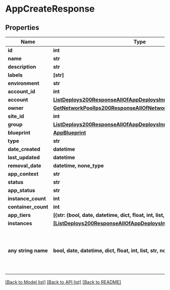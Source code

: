 # AppCreateResponse


## Properties
Name | Type | Description | Notes
------------ | ------------- | ------------- | -------------
**id** | **int** |  | [optional] 
**name** | **str** |  | [optional] 
**description** | **str** |  | [optional] 
**labels** | **[str]** |  | [optional] 
**environment** | **str** |  | [optional] 
**account_id** | **int** |  | [optional] 
**account** | [**ListDeploys200ResponseAllOfAppDeploysInnerInstance**](ListDeploys200ResponseAllOfAppDeploysInnerInstance.md) |  | [optional] 
**owner** | [**GetNetworkPoolIps200ResponseAllOfNetworkPoolIpsInnerCreatedBy**](GetNetworkPoolIps200ResponseAllOfNetworkPoolIpsInnerCreatedBy.md) |  | [optional] 
**site_id** | **int** |  | [optional] 
**group** | [**ListDeploys200ResponseAllOfAppDeploysInnerInstance**](ListDeploys200ResponseAllOfAppDeploysInnerInstance.md) |  | [optional] 
**blueprint** | [**AppBlueprint**](AppBlueprint.md) |  | [optional] 
**type** | **str** |  | [optional] 
**date_created** | **datetime** |  | [optional] 
**last_updated** | **datetime** |  | [optional] 
**removal_date** | **datetime, none_type** |  | [optional] 
**app_context** | **str** |  | [optional] 
**status** | **str** |  | [optional] 
**app_status** | **str** |  | [optional] 
**instance_count** | **int** |  | [optional] 
**container_count** | **int** |  | [optional] 
**app_tiers** | **[{str: (bool, date, datetime, dict, float, int, list, str, none_type)}]** |  | [optional] 
**instances** | [**[ListDeploys200ResponseAllOfAppDeploysInnerInstance]**](ListDeploys200ResponseAllOfAppDeploysInnerInstance.md) |  | [optional] 
**any string name** | **bool, date, datetime, dict, float, int, list, str, none_type** | any string name can be used but the value must be the correct type | [optional]

[[Back to Model list]](../README.md#documentation-for-models) [[Back to API list]](../README.md#documentation-for-api-endpoints) [[Back to README]](../README.md)


